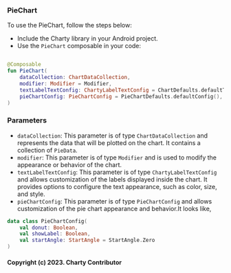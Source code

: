 ### PieChart 

To use the PieChart, follow the steps below:

- Include the Charty library in your Android project.
- Use the `PieChart` composable in your code:

```kotlin

@Composable
fun PieChart(
    dataCollection: ChartDataCollection,
    modifier: Modifier = Modifier,
    textLabelTextConfig: ChartyLabelTextConfig = ChartDefaults.defaultTextLabelConfig(),
    pieChartConfig: PieChartConfig = PieChartDefaults.defaultConfig(),
)
```


### Parameters
- `dataCollection`: This parameter is of type `ChartDataCollection` and represents the data that will be plotted on the chart. It contains a collection of `PieData`.
- `modifier`: This parameter is of type `Modifier` and is used to modify the appearance or behavior of the chart.
- `textLabelTextConfig`: This parameter is of type `ChartyLabelTextConfig` and allows customization of the labels displayed inside the chart. It provides options to configure the text appearance, such as color, size, and style.
- `pieChartConfig`: This parameter is of type `PieChartConfig` and allows customization of the pie chart appearance and behavior.It looks like,
```kotlin
data class PieChartConfig(
    val donut: Boolean,
    val showLabel: Boolean,
    val startAngle: StartAngle = StartAngle.Zero
)
```

#### Copyright (c) 2023. Charty Contributor